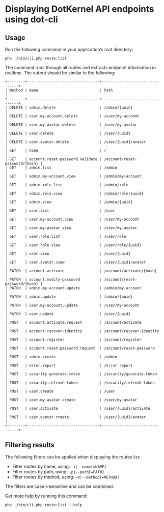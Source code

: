 # Displaying DotKernel API endpoints using dot-cli

## Usage

Run the following command in your application’s root directory:

```shell
php ./bin/cli.php route:list
```

The command runs through all routes and extracts endpoint information in realtime.
The output should be similar to the following:

```text
+--------+---------------------------------+--------------------------------+
| Method | Name                            | Path                           |
+--------+---------------------------------+--------------------------------+
| DELETE | admin.delete                    | /admin/{uuid}                  |
| DELETE | user.my-account.delete          | /user/my-account               |
| DELETE | user.my-avatar.delete           | /user/my-avatar                |
| DELETE | user.delete                     | /user/{uuid}                   |
| DELETE | user.avatar.delete              | /user/{uuid}/avatar            |
| GET    | home                            | /                              |
| GET    | account.reset-password.validate | /account/reset-password/{hash} |
| GET    | admin.list                      | /admin                         |
| GET    | admin.my-account.view           | /admin/my-account              |
| GET    | admin.role.list                 | /admin/role                    |
| GET    | admin.role.view                 | /admin/role/{uuid}             |
| GET    | admin.view                      | /admin/{uuid}                  |
| GET    | user.list                       | /user                          |
| GET    | user.my-account.view            | /user/my-account               |
| GET    | user.my-avatar.view             | /user/my-avatar                |
| GET    | user.role.list                  | /user/role                     |
| GET    | user.role.view                  | /user/role/{uuid}              |
| GET    | user.view                       | /user/{uuid}                   |
| GET    | user.avatar.view                | /user/{uuid}/avatar            |
| PATCH  | account.activate                | /account/activate/{hash}       |
| PATCH  | account.modify-password         | /account/reset-password/{hash} |
| PATCH  | admin.my-account.update         | /admin/my-account              |
| PATCH  | admin.update                    | /admin/{uuid}                  |
| PATCH  | user.my-account.update          | /user/my-account               |
| PATCH  | user.update                     | /user/{uuid}                   |
| POST   | account.activate.request        | /account/activate              |
| POST   | account.recover-identity        | /account/recover-identity      |
| POST   | account.register                | /account/register              |
| POST   | account.reset-password.request  | /account/reset-password        |
| POST   | admin.create                    | /admin                         |
| POST   | error.report                    | /error-report                  |
| POST   | security.generate-token         | /security/generate-token       |
| POST   | security.refresh-token          | /security/refresh-token        |
| POST   | user.create                     | /user                          |
| POST   | user.my-avatar.create           | /user/my-avatar                |
| POST   | user.activate                   | /user/{uuid}/activate          |
| POST   | user.avatar.create              | /user/{uuid}/avatar            |
+--------+---------------------------------+--------------------------------+
```

## Filtering results

The following filters can be applied when displaying the routes list:

* Filter routes by name, using: `-i|--name[=NAME]`
* Filter routes by path, using: `-p|--path[=PATH]`
* Filter routes by method, using: `-m|--method[=METHOD]`

The filters are case-insensitive and can be combined.

Get more help by running this command:

```shell
php ./bin/cli.php route:list --help
```
